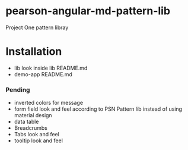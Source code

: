 # pearson-angular-md-pattern-lib
Project One pattern libray



# Installation
- lib
    look inside lib README.md
- demo-app
    README.md


### Pending
- inverted colors for message
- form field look and feel according to PSN Pattern lib instead of using material design
- data table
- Breadcrumbs
- Tabs look and feel
- tooltip look and feel
